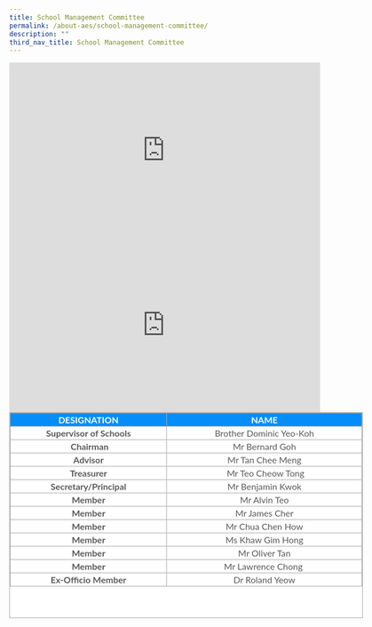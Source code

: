 ```yaml
---
title: School Management Committee
permalink: /about-aes/school-management-committee/
description: ""
third_nav_title: School Management Committee
---
```

<iframe width="560" height="315" src="https://www.youtube.com/embed/peYF44D9Gc0" title="YouTube video player" frameborder="0" allow="accelerometer; autoplay; clipboard-write; encrypted-media; gyroscope; picture-in-picture; web-share" allowfullscreen></iframe>

<br>

<iframe width="560" height="315" src="https://www.youtube.com/embed/PHZwNo3nlqQ" title="YouTube video player" frameborder="0" allow="accelerometer; autoplay; clipboard-write; encrypted-media; gyroscope; picture-in-picture; web-share" allowfullscreen></iframe>

<br>

<table border="1" cellspacing="0" cellpadding="0" class="iveo_table ives_tab_simple3 ive_eobj_center" style="margin: auto; outline: 0px; padding: 0px; border-collapse: collapse; clear: both; border: 1px solid rgb(170, 170, 170); color: rgb(88, 89, 91); font-family: Lato, sans-serif; font-size: 16px; font-style: normal; font-variant-ligatures: normal; font-variant-caps: normal; font-weight: 400; letter-spacing: normal; orphans: 2; text-align: left; text-transform: none; white-space: normal; widows: 2; word-spacing: 0px; -webkit-text-stroke-width: 0px; background-color: rgb(255, 255, 255); text-decoration-thickness: initial; text-decoration-style: initial; text-decoration-color: initial; width: 637px; height: 371px;"><tbody style="margin: 0px; outline: 0px; padding: 0px;"><tr style="margin: 0px; outline: 0px; padding: 0px; height: 15.45pt; background-color: rgb(5, 142, 249); color: white;"><td style="margin: 0px; outline: 0px; padding: 2px; text-align: center; border: 1px solid rgb(170, 170, 170); width: 382px;"><b style="margin: 0px; outline: 0px; padding: 0px;">DESIGNATION</b></td><td style="margin: 0px; outline: 0px; padding: 2px; text-align: center; border: 1px solid rgb(170, 170, 170); width: 554px;"><b style="margin: 0px; outline: 0px; padding: 0px;">NAME</b></td></tr><tr style="margin: 0px; outline: 0px; padding: 0px; height: 12.2pt;"><td style="margin: 0px; outline: 0px; padding: 2px; text-align: center; border: 1px solid rgb(170, 170, 170);"><b style="margin: 0px; outline: 0px; padding: 0px;">Supervisor of Schools</b></td><td style="margin: 0px; outline: 0px; padding: 2px; text-align: center; border: 1px solid rgb(170, 170, 170);">Brother Dominic Yeo-Koh</td></tr><tr style="margin: 0px; outline: 0px; padding: 0px;"><td style="margin: 0px; outline: 0px; padding: 2px; text-align: center; border: 1px solid rgb(170, 170, 170);">&nbsp;<b style="margin: 0px; outline: 0px; padding: 0px;">Chairman</b></td><td style="margin: 0px; outline: 0px; padding: 2px; text-align: center; border: 1px solid rgb(170, 170, 170);">&nbsp;Mr Bernard Goh&nbsp;</td></tr><tr style="margin: 0px; outline: 0px; padding: 0px; height: 15.45pt;"><td valign="top" style="margin: 0px; outline: 0px; padding: 2px; text-align: center; border: 1px solid rgb(170, 170, 170); width: 179.15pt;"><b style="margin: 0px; outline: 0px; padding: 0px;">Advisor</b><br style="margin: 0px; outline: 0px; padding: 0px;"></td><td style="margin: 0px; outline: 0px; padding: 2px; text-align: center; border: 1px solid rgb(170, 170, 170);">Mr Tan Chee Meng</td></tr><tr style="margin: 0px; outline: 0px; padding: 0px; height: 15.45pt;"><td valign="top" style="margin: 0px; outline: 0px; padding: 2px; text-align: center; border: 1px solid rgb(170, 170, 170); width: 179.15pt;"><b style="margin: 0px; outline: 0px; padding: 0px;">Treasurer</b></td><td style="margin: 0px; outline: 0px; padding: 2px; text-align: center; border: 1px solid rgb(170, 170, 170);">&nbsp;Mr Teo Cheow Tong</td></tr><tr style="margin: 0px; outline: 0px; padding: 0px; height: 16.05pt;"><td valign="top" style="margin: 0px; outline: 0px; padding: 2px; text-align: center; border: 1px solid rgb(170, 170, 170); width: 179.15pt;"><b style="margin: 0px; outline: 0px; padding: 0px;">Secretary/Principal</b></td><td style="margin: 0px; outline: 0px; padding: 2px; text-align: center; border: 1px solid rgb(170, 170, 170);">Mr Benjamin Kwok</td></tr><tr style="margin: 0px; outline: 0px; padding: 0px; height: 15.45pt;"><td valign="top" style="margin: 0px; outline: 0px; padding: 2px; text-align: center; border: 1px solid rgb(170, 170, 170); width: 179.15pt;"><b style="margin: 0px; outline: 0px; padding: 0px;">Member</b></td><td style="margin: 0px; outline: 0px; padding: 2px; text-align: center; border: 1px solid rgb(170, 170, 170);">Mr Alvin Teo</td></tr><tr style="margin: 0px; outline: 0px; padding: 0px; height: 15.45pt;"><td valign="top" style="margin: 0px; outline: 0px; padding: 2px; text-align: center; border: 1px solid rgb(170, 170, 170); width: 179.15pt;"><b style="margin: 0px; outline: 0px; padding: 0px;">Member</b></td><td style="margin: 0px; outline: 0px; padding: 2px; text-align: center; border: 1px solid rgb(170, 170, 170);">Mr James Cher</td></tr><tr style="margin: 0px; outline: 0px; padding: 0px; height: 15.45pt;"><td valign="top" style="margin: 0px; outline: 0px; padding: 2px; text-align: center; border: 1px solid rgb(170, 170, 170); width: 179.15pt;"><b style="margin: 0px; outline: 0px; padding: 0px;">Member</b></td><td style="margin: 0px; outline: 0px; padding: 2px; text-align: center; border: 1px solid rgb(170, 170, 170);">Mr Chua Chen How</td></tr><tr style="margin: 0px; outline: 0px; padding: 0px; height: 12.2pt;"><td valign="top" style="margin: 0px; outline: 0px; padding: 2px; text-align: center; border: 1px solid rgb(170, 170, 170); width: 179.15pt;"><b style="margin: 0px; outline: 0px; padding: 0px;">Member</b></td><td style="margin: 0px; outline: 0px; padding: 2px; text-align: center; border: 1px solid rgb(170, 170, 170);">Ms Khaw Gim Hong</td></tr><tr style="margin: 0px; outline: 0px; padding: 0px; height: 12.2pt;"><td style="margin: 0px; outline: 0px; padding: 2px; text-align: center; border: 1px solid rgb(170, 170, 170);"><b style="margin: 0px; outline: 0px; padding: 0px;">Member</b></td><td style="margin: 0px; outline: 0px; padding: 2px; text-align: center; border: 1px solid rgb(170, 170, 170);">Mr Oliver Tan</td></tr><tr style="margin: 0px; outline: 0px; padding: 0px;"><td style="margin: 0px; outline: 0px; padding: 2px; text-align: center; border: 1px solid rgb(170, 170, 170);"><b style="margin: 0px; outline: 0px; padding: 0px;">Member</b></td><td style="margin: 0px; outline: 0px; padding: 2px; text-align: center; border: 1px solid rgb(170, 170, 170);">Mr Lawrence Chong&nbsp;</td></tr><tr style="margin: 0px; outline: 0px; padding: 0px; height: 12.2pt;"><td style="margin: 0px; outline: 0px; padding: 2px; text-align: center; border: 1px solid rgb(170, 170, 170);"><b style="margin: 0px; outline: 0px; padding: 0px;">Ex-Officio&nbsp;Member</b></td><td style="margin: 0px; outline: 0px; padding: 2px; text-align: center; border: 1px solid rgb(170, 170, 170);">Dr Roland Yeow</td></tr></tbody></table>